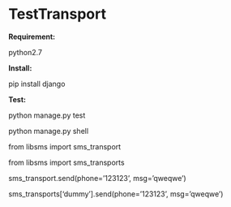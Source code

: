 # TestTransport

**Requirement:**

python2.7

**Install:**

pip install django

**Test:**

python manage.py test

python manage.py shell


from libsms import sms_transport

from libsms import sms_transports

sms_transport.send(phone=’123123’, msg=’qweqwe’)

sms_transports[‘dummy’].send(phone=’123123’, msg=’qweqwe’)
